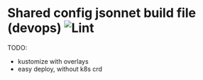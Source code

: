 # Shared config jsonnet build file (devops) ![Lint](https://github.com/clgtIO/build/workflows/Lint/badge.svg?branch=master)

TODO:
- kustomize with overlays
- easy deploy, without k8s crd
